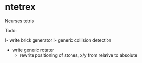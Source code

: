 # ntetrex
Ncurses tetris 

Todo:

!- write brick generator
!- generic collision detection
- write generic rotater
  - rewrite positioning of stones, x/y from relative to absolute 
